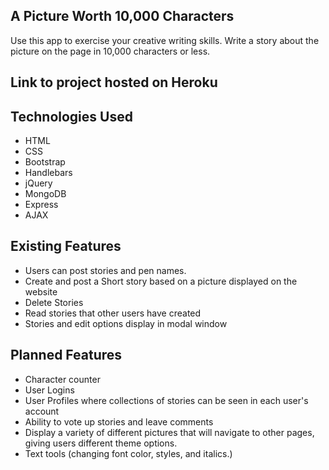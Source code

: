 ## A Picture Worth 10,000 Characters
Use this app to exercise your creative writing skills. Write a story about the picture on the page in 10,000 characters or less.

## Link to project hosted on Heroku

## Technologies Used

* HTML
* CSS
* Bootstrap
* Handlebars
* jQuery
* MongoDB
* Express
* AJAX

## Existing Features

* Users can post stories and pen names.
* Create and post a Short story based on a picture displayed on the website
* Delete Stories
* Read stories that other users have created
* Stories and edit options display in modal window

## Planned Features

* Character counter
* User Logins
* User Profiles where collections of stories can be seen in each user's account
* Ability to vote up stories and leave comments
* Display a variety of different pictures that will navigate to other pages, giving users different theme options.
* Text tools (changing font color, styles, and italics.)
